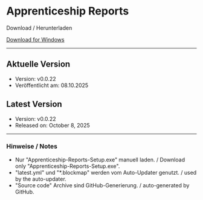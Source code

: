 # Apprenticeship Reports

Download / Herunterladen

[Download for Windows](https://github.com/Simon-Lage/apprenticeship-reports/releases/latest/download/Apprenticeship-Reports-Setup.exe)

---

## Aktuelle Version
- Version: v0.0.22
- Veröffentlicht am: 08.10.2025

## Latest Version
- Version: v0.0.22
- Released on: October 8, 2025

---

### Hinweise / Notes
- Nur "Apprenticeship-Reports-Setup.exe" manuell laden. / Download only "Apprenticeship-Reports-Setup.exe".
- "latest.yml" und "*.blockmap" werden vom Auto-Updater genutzt. / used by the auto-updater.
- "Source code" Archive sind GitHub-Generierung. / auto-generated by GitHub.
